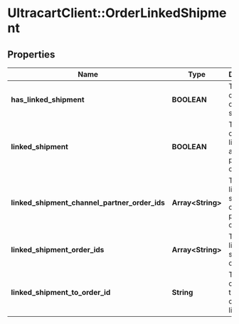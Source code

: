 # UltracartClient::OrderLinkedShipment

## Properties
Name | Type | Description | Notes
------------ | ------------- | ------------- | -------------
**has_linked_shipment** | **BOOLEAN** | True if this order has child linked shipments | [optional] 
**linked_shipment** | **BOOLEAN** | True if this order is linked to another parent order | [optional] 
**linked_shipment_channel_partner_order_ids** | **Array&lt;String&gt;** | The child linked shipment channel partner order ids | [optional] 
**linked_shipment_order_ids** | **Array&lt;String&gt;** | The child linked shipment order ids | [optional] 
**linked_shipment_to_order_id** | **String** | The parent order id that this one is linked to | [optional] 


